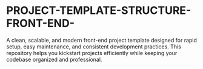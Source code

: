 # PROJECT-TEMPLATE-STRUCTURE-FRONT-END-
A clean, scalable, and modern front-end project template designed for rapid setup, easy maintenance, and consistent development practices. This repository helps you kickstart projects efficiently while keeping your codebase organized and professional.
